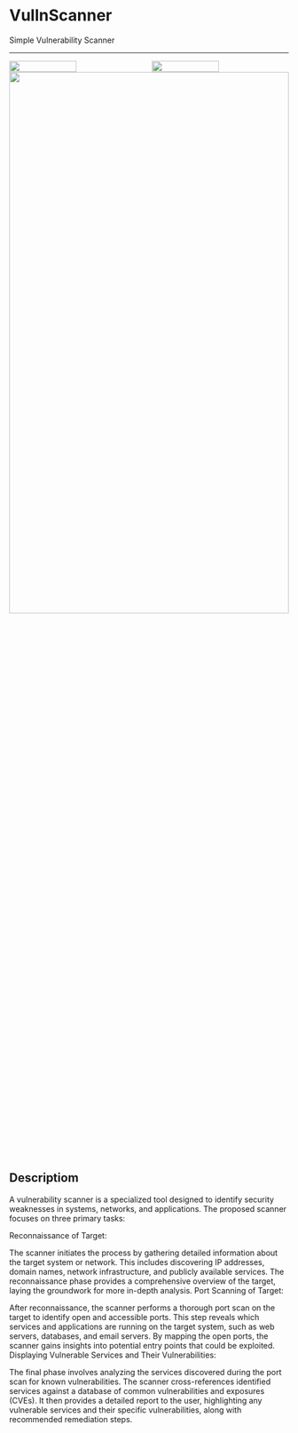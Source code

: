 <strong><h1> VullnScanner </h1></strong>
Simple Vulnerability Scanner
<hr>

<div style="display: flex; justify-content: space-between;">
  <img src="https://github.com/prashik287/VullnScanner/blob/main/screenshots/home.PNG" style="width: 49%;">
  <img src="https://github.com/prashik287/VullnScanner/blob/main/screenshots/portscan.PNG" style="width: 49%;">
</div>
  <img src="https://github.com/prashik287/VullnScanner/blob/main/screenshots/recon.png" style="width: 100%; height:50%">


<!-- ![alt text](https://github.com/prashik287/VullnScanner/blob/main/screenshots/home.PNG)
![alt text](https://github.com/prashik287/VullnScanner/blob/main/screenshots/portscan.PNG)
![alt text](https://github.com/prashik287/VullnScanner/blob/main/screenshots/recon.png) -->

<h2>Descriptiom</h2>
<p>A vulnerability scanner is a specialized tool designed to identify security weaknesses in systems, networks, and applications. The proposed scanner focuses on three primary tasks:

Reconnaissance of Target:

The scanner initiates the process by gathering detailed information about the target system or network. This includes discovering IP addresses, domain names, network infrastructure, and publicly available services. The reconnaissance phase provides a comprehensive overview of the target, laying the groundwork for more in-depth analysis.
Port Scanning of Target:

After reconnaissance, the scanner performs a thorough port scan on the target to identify open and accessible ports. This step reveals which services and applications are running on the target system, such as web servers, databases, and email servers. By mapping the open ports, the scanner gains insights into potential entry points that could be exploited.
Displaying Vulnerable Services and Their Vulnerabilities:

The final phase involves analyzing the services discovered during the port scan for known vulnerabilities. The scanner cross-references identified services against a database of common vulnerabilities and exposures (CVEs). It then provides a detailed report to the user, highlighting any vulnerable services and their specific vulnerabilities, along with recommended remediation steps.</p>

